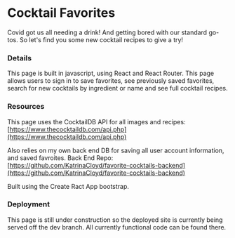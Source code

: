 # Cocktail Favorites 

Covid got us all needing a drink! And getting bored with our standard go-tos. So let's find you some new cocktail recipes to give a try! 

### Details 

This page is built in javascript, using React and React Router. This page allows users to sign in to save favorites, see previously saved favorites, search for new cocktails by ingredient or name and see full cocktail recipes. 

### Resources

This page uses the CocktailDB API for all images and recipes: [https://www.thecocktaildb.com/api.php](https://www.thecocktaildb.com/api.php)

Also relies on my own back end DB for saving all user account information, and saved favroites. 
Back End Repo: [https://github.com/KatrinaCloyd/favorite-cocktails-backend](https://github.com/KatrinaCloyd/favorite-cocktails-backend)

Built using the Create Ract App bootstrap. 

### Deployment

This page is still under construction so the deployed site is currently being served off the dev branch. All currently functional code can be found there. 
